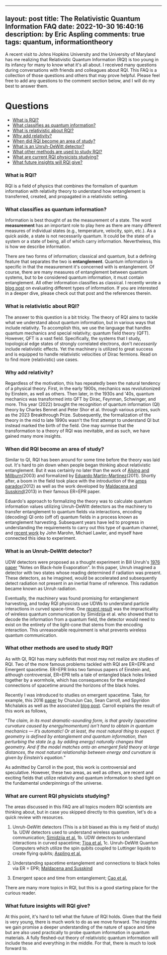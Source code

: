 ﻿
---
layout: post
title: The Relativistic Quantum Information FAQ 
date: 2022-10-30 16:40:16
description: by Eric Aspling
comments: true
tags: quantum, informationtheory
---


A recent visit to Johns Hopkins University and the University of Maryland has me realizing that Relativistic Quantum Information (RQI) is too young in its infancy for many to know what it's all about. I received many questions during conversations with friends and colleagues about RQI. This FAQ is a collection of those questions and others that may prove helpful. Please feel free to add any questions to the comment section below, and I will do my best to answer them. 

# Questions
* [What is RQI?](#question1)
* [What classifies as quantum information?](#question2)
* [What is relativistic about RQI?](#question3)
* [Why add relativity?](#question4)
* [When did RQI become an area of study?](#question5)
* [What is an Unruh-DeWitt detector?](#question6)
* [What other methods are used to study RQI?](#question7)
* [What are current RQI physicists studying?](#question8)
* [What future insights will RQI give?](#question9)

### What is RQI? <a name="question1"> </a>

RQI is a field of physics that combines the formalism of quantum information with relativity theory to understand how entanglement is transferred, created, and propagated in a relativistic setting. 

### What classifies as quantum information? <a name="question2"></a>

Information is best thought of as the measurement of a state. The word **measurement** has an important role to play here as there are many different measures of individual states (e.g., temperature, velocity, spin, etc.). As a quick aside, a state is not necessarily quantum. It could be the state of a system or a state of being, all of which carry information. Nevertheless, this is how we describe information.

There are two forms of information; classical and quantum, but a defining feature that separates the two is **entanglement**. Quantum information is specific in that the measurement it's concerned with is entanglement. Of course, there are many measures of entanglement between quantum systems, but to be considered quantum information, it must contain entanglement. All other information classifies as classical. I recently wrote a [blog post](https://lawlergroup.lassp.cornell.edu/blog/2022/Quantum_channel/) on evaluating different types of information. If you are interested in a deeper dive, please check out that post and the references therein.

### What is relativistic about RQI? <a name="question3"></a>

The answer to this question is a bit tricky. The theory of RQI aims to tackle what we understand about quantum information, but in various ways that include relativity. To accomplish this, we use the language that handles quantum mechanics and special relativity; quantum field theory (QFT). However, QFT is a vast field. Specifically, the systems that I study, topological edge states of strongly correlated electrons, don't *necessarily* include relativistic effects. Yet the machinery is utilized to great success and is equipped to handle relativistic velocities of Dirac fermions. Read on to find more (relativistic) use cases. 

### Why add relativity? <a name="question4"></a>

Regardless of the motivation, this has repeatedly been the natural tendency of a physical theory. First, in the early 1900s, mechanics was revolutionized by Einstein, as well as others. Then later, in the 1930s and '40s, quantum mechanics was transformed into QFT by Dirac, Feynman, Schwinger, and more. This year (2022) brought the recognition of quantum information (QI) theory by Charles Bennet and Peter Shor et al. through various prizes, such as the 2023 Breakthrough Prize. Subsequently, the formalization of the theory in the mid to late 1990s wasn't the first attempt to understand QI but instead marked the birth of the field. One may surmise that the transformation to a theory of RQI was inevitable, and as such, we have gained many more insights.

### When did RQI become an area of study? <a name="question5"></a>

Similar to QI, RQI has been around for some time before the theory was laid out. It's hard to pin down when people began thinking about relativistic entanglement. But it was certainly no later than the work of [Alsing and Millburn](https://arxiv.org/abs/quant-ph/0302179)(2003) and formalized by [Eduardo Martin-Martinez](https://arxiv.org/abs/1106.0280)(2011). Shortly after, a boom in the field took place with the introduction of the [amps paradox](https://arxiv.org/abs/1207.3123)(2012) as well as the work developed by [Maldacena and Susskind](https://arxiv.org/abs/1306.0533)(2013) in their famous ER=EPR paper. 

Eduardo's approach to formalizing the theory was to calculate quantum information values utilizing Unruh-DeWitt detectors as the machinery to transfer entanglement to quantum fields via interactions, encoding (decoding) QI onto (off of) quantum fields in a process known as entanglement harvesting. Subsequent years have led to progress in understanding the requirements to carry out this type of quantum channel, and [recent work](https://arxiv.org/abs/2210.12552) by John Marohn, Michael Lawler, and myself have connected this idea to experiment.

### What is an Unruh-DeWitt detector? <a name="question6"></a>

UDW detectors were proposed as a thought experiment in Bill Unruh's [1976 paper](https://journals.aps.org/prd/abstract/10.1103/PhysRevD.14.870) "Notes on Black-hole Evaporation". In this paper, Unruh imagined a detector with two states whose reading determined if radiation was present. These detectors, as he imagined, would be accelerated and subsequently detect radiation not present in an inertial frame of reference. This radiation became known as Unruh radiation.

Eventually, the machinery was found promising for entanglement harvesting, and today RQI physicists use UDWs to understand particle interactions in curved space-time. One [recent result](https://arxiv.org/abs/1908.07523) was the impracticality of wireless quantum communication by Simidzija et al. who showed that to decode the information from a quantum field, the detector would need to exist on the entirety of the light-cone that stems from the encoding interaction. This unreasonable requirement is what prevents wireless quantum communication.  

### What other methods are used to study RQI? <a name="question7"></a>

As with QI, RQI has many subfields that most may not realize are studies of RQI. Two of the more famous problems tackled with RQI are ER=EPR and Emergent spacetime. ER=EPR links two famous papers of Einstein and, although controversial, ER=EPR tells a tale of entangled black holes linked together by a wormhole, which has consequences for the entangled connections of spacetime around the horizons of the black holes. 

Recently I was introduced to studies on emergent spacetime. Take, for example, this 2016 [paper](https://arxiv.org/abs/1606.08444) by ChunJun Cao, Sean Carroll, and Spyridon Michalakis as well as the associated [blog post](https://www.preposterousuniverse.com/blog/2016/07/18/space-emerging-from-quantum-mechanics/). Carroll explains the result of this work as follows,


"*The claim, in its most dramatic-sounding form, is that gravity (spacetime curvature caused by energy/momentum) isn’t hard to obtain in quantum mechanics — it’s automatic! Or at least, the most natural thing to expect. If geometry is defined by entanglement and quantum information, then perturbing the state (e.g. by adding energy) naturally changes that geometry. And if the model matches onto an emergent field theory at large distances, the most natural relationship between energy and curvature is given by Einstein’s equation.*" 


As admitted by Carroll in the post, this work is controversial and speculative. However, these two areas, as well as others, are recent and exciting fields that utilize relativity and quantum information to shed light on the fundamental underpinnings of the universe. 

### What are current RQI physicists studying? <a name="question8"></a>

The areas discussed in this FAQ are all topics modern RQI scientists are thinking about, but in case you skipped directly to this question, let's do a quick review with resources. 

 1. Unruh-DeWitt detectors (This is a bit biased as this is my field of study)
	 1a. UDW detectors used to understand wireless quantum communication; [Simidzija et al.](https://arxiv.org/abs/1908.07523)
     1b. UDW detectors to understand interactions in curved spacetime; [Tjoa et al.](https://arxiv.org/abs/2102.05734)
     1c. Unruh-DeWitt Quantum Computers which utilize the spin qubits coupled to Luttinger liquids to create flying qubits; [Aspling et al.](https://arxiv.org/abs/2210.12552)
     
 2. Understanding spacetime entanglement and connections to black holes via ER = EPR; [Maldacena and Susskind](https://arxiv.org/abs/1306.0533)
 3. Emergent space and time from entanglement; [Cao et al.](https://arxiv.org/abs/1606.08444)

There are many more topics in RQI, but this is a good starting place for the curious reader.

### What future insights will RQI give? <a name="question9"></a>

At this point, it's hard to tell what the future of RQI holds. Given that the field is very young, there is much work to do as we move forward. The insights we gain promise a deeper understanding of the nature of space and time but are also used practically to probe quantum information in quantum materials. A fully fleshed-out theory of relativistic quantum information will include these and everything in the middle. For that, there is much to look forward to. 

